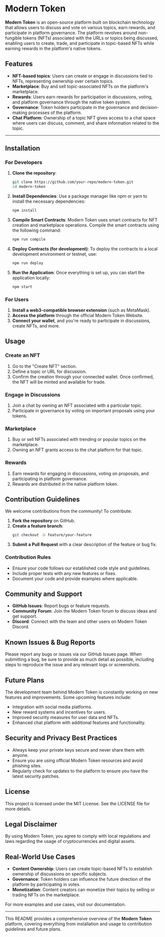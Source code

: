  
# Modern Token

**Modern Token** is an open-source platform built on blockchain technology that allows users to discuss and vote on various topics, earn rewards, and participate in platform governance. The platform revolves around non-fungible tokens (NFTs) associated with the URLs or topics being discussed, enabling users to create, trade, and participate in topic-based NFTs while earning rewards in the platform's native tokens.

## Features
- **NFT-based topics**: Users can create or engage in discussions tied to NFTs, representing ownership over certain topics.
- **Marketplace**: Buy and sell topic-associated NFTs on the platform's marketplace.
- **Rewards**: Users earn rewards for participation in discussions, voting, and platform governance through the native token system.
- **Governance**: Token holders participate in the governance and decision-making processes of the platform.
- **Chat Platform**: Ownership of a topic NFT gives access to a chat space where users can discuss, comment, and share information related to the topic.

---

## Installation

### For Developers

1. **Clone the repository**:
   ```bash
   git clone https://github.com/your-repo/modern-token.git
   cd modern-token
   ```

2. **Install Dependencies**: Use a package manager like npm or yarn to install the necessary dependencies:
   ```bash
   npm install
   ```

3. **Compile Smart Contracts**: Modern Token uses smart contracts for NFT creation and marketplace operations. Compile the smart contracts using the following command:
   ```bash
   npm run compile
   ```

4. **Deploy Contracts (for development)**: To deploy the contracts to a local development environment or testnet, use:
   ```bash
   npm run deploy
   ```

5. **Run the Application**: Once everything is set up, you can start the application locally:
   ```bash
   npm start
   ```

### For Users

1. **Install a web3-compatible browser extension** (such as MetaMask).
2. **Access the platform** through the official Modern Token Website.
3. **Connect your wallet**, and you're ready to participate in discussions, create NFTs, and more.

## Usage

### Create an NFT
1. Go to the "Create NFT" section.
2. Define a topic or URL for discussion.
3. Confirm the creation through your connected wallet. Once confirmed, the NFT will be minted and available for trade.

### Engage in Discussions
1. Join a chat by owning an NFT associated with a particular topic.
2. Participate in governance by voting on important proposals using your tokens.

### Marketplace
1. Buy or sell NFTs associated with trending or popular topics on the marketplace.
2. Owning an NFT grants access to the chat platform for that topic.

### Rewards
1. Earn rewards for engaging in discussions, voting on proposals, and participating in platform governance.
2. Rewards are distributed in the native platform token.

## Contribution Guidelines

We welcome contributions from the community! To contribute:

1. **Fork the repository** on GitHub.
2. **Create a feature branch**:
   ```bash
   git checkout -b feature/your-feature
   ```
3. **Submit a Pull Request** with a clear description of the feature or bug fix.

### Contribution Rules
- Ensure your code follows our established code style and guidelines.
- Include proper tests with any new features or fixes.
- Document your code and provide examples where applicable.

## Community and Support
- **GitHub Issues**: Report bugs or feature requests.
- **Community Forum**: Join the Modern Token forum to discuss ideas and get support.
- **Discord**: Connect with the team and other users on Modern Token Discord.

## Known Issues & Bug Reports
Please report any bugs or issues via our GitHub Issues page. When submitting a bug, be sure to provide as much detail as possible, including steps to reproduce the issue and any relevant logs or screenshots.

## Future Plans
The development team behind Modern Token is constantly working on new features and improvements. Some upcoming features include:
- Integration with social media platforms.
- New reward systems and incentives for users.
- Improved security measures for user data and NFTs.
- Enhanced chat platform with additional features and functionality.

## Security and Privacy Best Practices
- Always keep your private keys secure and never share them with anyone.
- Ensure you are using official Modern Token resources and avoid phishing sites.
- Regularly check for updates to the platform to ensure you have the latest security patches.

## License
This project is licensed under the MIT License. See the LICENSE file for more details.

## Legal Disclaimer
By using Modern Token, you agree to comply with local regulations and laws regarding the usage of cryptocurrencies and digital assets.

## Real-World Use Cases
- **Content Ownership**: Users can create topic-based NFTs to establish ownership of discussions on specific subjects.
- **Governance**: Token holders can influence the future direction of the platform by participating in votes.
- **Monetization**: Content creators can monetize their topics by selling or trading NFTs on the marketplace.

For more examples and use cases, visit our documentation.

---

This README provides a comprehensive overview of the **Modern Token** platform, covering everything from installation and usage to contribution guidelines and future plans.